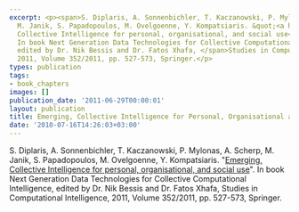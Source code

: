 ```yaml
---
excerpt: <p><span>S. Diplaris, A. Sonnenbichler, T. Kaczanowski, P. Mylonas, A. Scherp,
  M. Janik, S. Papadopoulos, M. Ovelgoenne, Y. Kompatsiaris. &quot;<a href="http://www.springerlink.com/content/f04820561858p260/abstract/">Emerging,
  Collective Intelligence for personal, organisational, and social use</a>&quot;.
  In book Next Generation Data Technologies for Collective Computational Intelligence,
  edited by Dr. Nik Bessis and Dr. Fatos Xhafa, </span>Studies in Computational Intelligence,
  2011, Volume 352/2011, pp. 527-573, Springer.</p>
types: publication
tags:
- book_chapters
images: []
publication_date: '2011-06-29T00:00:01'
layout: publication
title: Emerging, Collective Intelligence for Personal, Organisational and Social Use
date: '2010-07-16T14:26:03+03:00'
---
```

<p><span>S. Diplaris, A. Sonnenbichler, T. Kaczanowski, P. Mylonas, A. Scherp, M. Janik, S. Papadopoulos, M. Ovelgoenne, Y. Kompatsiaris. &quot;<a href="http://www.springerlink.com/content/f04820561858p260/abstract/">Emerging, Collective Intelligence for personal, organisational, and social use</a>&quot;. In book Next Generation Data Technologies for Collective Computational Intelligence, edited by Dr. Nik Bessis and Dr. Fatos Xhafa, </span>Studies in Computational Intelligence, 2011, Volume 352/2011, pp. 527-573, Springer.</p>
